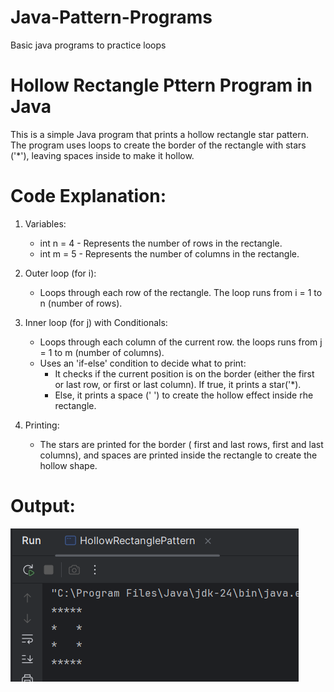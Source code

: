 # Java-Pattern-Programs
Basic java programs to practice loops

# Hollow Rectangle Pttern Program in Java
This is a simple Java program that prints a hollow rectangle star pattern. The program uses loops to create the border of the rectangle with stars ('*'), leaving spaces inside to make it hollow.
# Code Explanation:
1. Variables:
   - int n = 4 - Represents the number of rows in the rectangle.
   - int m = 5 - Represents the number of columns in the rectangle.

2. Outer loop (for i):
   - Loops through each row of the rectangle. The loop runs from i = 1 to n (number of rows).

3. Inner loop (for j) with Conditionals:
   - Loops through each column of the current row. the loops runs from j = 1 to m (number of columns).
   - Uses an 'if-else' condition to decide what to print:
      - It checks if the current position is on the border (either the first or last row, or first or last column). If true, it prints a star('*).
      - Else, it prints a space (' ') to create the hollow effect inside rhe rectangle.

4. Printing:
   - The stars are printed for the border ( first and last rows, first and last columns), and spaces are printed inside the rectangle to create the hollow shape.
# Output:
![Hollow Rectangle Output](screenshots/hollow_rectangle_output.png)
   
